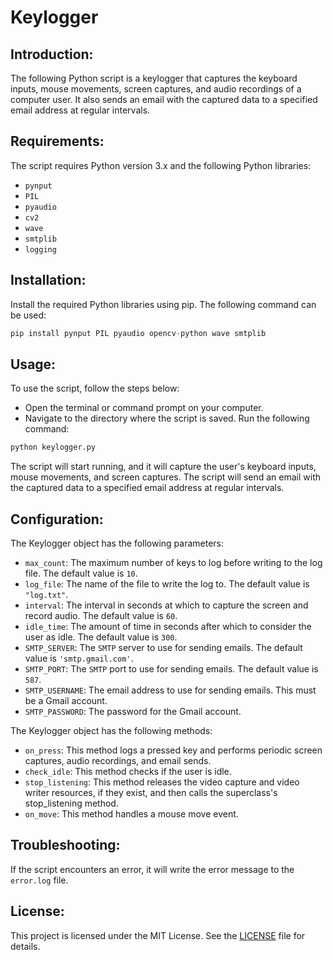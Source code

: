 # Keylogger

## Introduction:

The following Python script is a keylogger that captures the keyboard inputs, mouse movements, screen captures, and audio recordings of a computer user. It also sends an email with the captured data to a specified email address at regular intervals.

## Requirements:

The script requires Python version 3.x and the following Python libraries:
- `pynput`
- `PIL`
- `pyaudio`
- `cv2`
- `wave`
- `smtplib`
- `logging`
## Installation:

Install the required Python libraries using pip. The following command can be used:
```python
pip install pynput PIL pyaudio opencv-python wave smtplib
```

## Usage:

To use the script, follow the steps below:

- Open the terminal or command prompt on your computer.
- Navigate to the directory where the script is saved.
Run the following command:
```python
python keylogger.py
```

The script will start running, and it will capture the user's keyboard inputs, mouse movements, and screen captures.
The script will send an email with the captured data to a specified email address at regular intervals.

## Configuration:

The Keylogger object has the following parameters:
- `max_count`: The maximum number of keys to log before writing to the log file. The default value is `10`.
- `log_file`: The name of the file to write the log to. The default value is `"log.txt"`.
- `interval`: The interval in seconds at which to capture the screen and record audio. The default value is `60`.
- `idle_time`: The amount of time in seconds after which to consider the user as idle. The default value is `300`.
- `SMTP_SERVER`: The `SMTP` server to use for sending emails. The default value is `'smtp.gmail.com'`.
- `SMTP_PORT`: The `SMTP` port to use for sending emails. The default value is `587`.
- `SMTP_USERNAME`: The email address to use for sending emails. This must be a Gmail account.
- `SMTP_PASSWORD`: The password for the Gmail account.

The Keylogger object has the following methods:
- `on_press`: This method logs a pressed key and performs periodic screen captures, audio recordings, and email sends.
- `check_idle`: This method checks if the user is idle.
- `stop_listening`: This method releases the video capture and video writer resources, if they exist, and then calls the superclass's stop_listening method.
- `on_move`: This method handles a mouse move event.

## Troubleshooting:

If the script encounters an error, it will write the error message to the `error.log` file.

## License:

This project is licensed under the MIT License. See the [LICENSE](https://github.com/TheHumanoidTyphoon/keylogger/blob/master/LICENSE) file for details.
